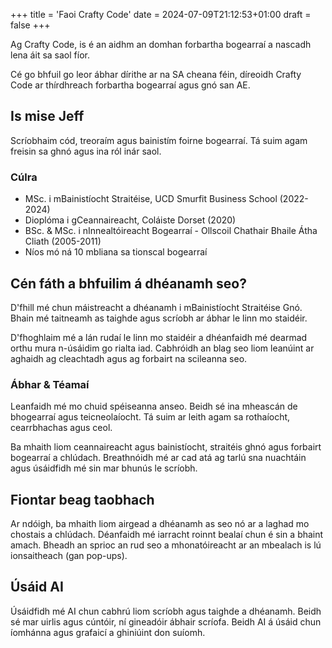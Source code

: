 +++
title = 'Faoi Crafty Code'
date = 2024-07-09T21:12:53+01:00
draft = false
+++

Ag Crafty Code, is é an aidhm an domhan forbartha bogearraí a nascadh lena áit sa saol fíor.

Cé go bhfuil go leor ábhar dírithe ar na SA cheana féin, díreoidh Crafty Code ar thírdhreach forbartha bogearraí agus gnó san AE.

## Is mise Jeff

Scríobhaim cód, treoraím agus bainistím foirne bogearraí. Tá suim agam freisin sa ghnó agus ina ról inár saol.

### Cúlra

- MSc. i mBainistíocht Straitéise, UCD Smurfit Business School (2022-2024)
- Dioplóma i gCeannaireacht, Coláiste Dorset (2020)
- BSc. & MSc. i nInnealtóireacht Bogearraí - Ollscoil Chathair Bhaile Átha Cliath (2005-2011)
- Níos mó ná 10 mbliana sa tionscal bogearraí

## Cén fáth a bhfuilim á dhéanamh seo?

D'fhill mé chun máistreacht a dhéanamh i mBainistíocht Straitéise Gnó. Bhain mé taitneamh as taighde agus scríobh ar ábhar le linn mo staidéir.

D'fhoghlaim mé a lán rudaí le linn mo staidéir a dhéanfaidh mé dearmad orthu mura n-úsáidim go rialta iad. Cabhróidh an blag seo liom leanúint ar aghaidh ag cleachtadh agus ag forbairt na scileanna seo.

### Ábhar & Téamaí

Leanfaidh mé mo chuid spéiseanna anseo. Beidh sé ina mheascán de bhogearraí agus teicneolaíocht. Tá suim ar leith agam sa rothaíocht, cearrbhachas agus ceol.

Ba mhaith liom ceannaireacht agus bainistíocht, straitéis ghnó agus forbairt bogearraí a chlúdach. Breathnóidh mé ar cad atá ag tarlú sna nuachtáin agus úsáidfidh mé sin mar bhunús le scríobh.

## Fiontar beag taobhach

Ar ndóigh, ba mhaith liom airgead a dhéanamh as seo nó ar a laghad mo chostais a chlúdach. Déanfaidh mé iarracht roinnt bealaí chun é sin a bhaint amach. Bheadh an sprioc an rud seo a mhonatóireacht ar an mbealach is lú ionsaitheach (gan pop-ups).

## Úsáid AI

Úsáidfidh mé AI chun cabhrú liom scríobh agus taighde a dhéanamh. Beidh sé mar uirlis agus cúntóir, ní gineadóir ábhair scríofa. Beidh AI á úsáid chun íomhánna agus grafaicí a ghiniúint don suíomh.
